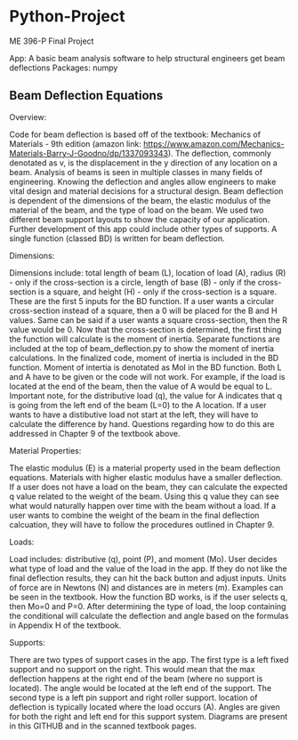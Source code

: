 # Python-Project
ME 396-P Final Project

App: A basic beam analysis software to help structural engineers get beam deflections
Packages: numpy
## Beam Deflection Equations

Overview:

  Code for beam deflection is based off of the textbook: Mechanics of Materials - 9th edition (amazon link: https://www.amazon.com/Mechanics-Materials-Barry-J-Goodno/dp/1337093343). The deflection, commonly denotated as v, is the displacement in the y direction of any location on a beam. Analysis of beams is seen in multiple classes in many fields of engineering. Knowing the deflection and angles allow engineers to make vital design and material decisions for a structural design. Beam deflection is dependent of the dimensions of the beam, the elastic modulus of the material of the beam, and the type of load on the beam. We used two different beam support layouts to show the capacity of our application. Further development of this app could include other types of supports. A single function (classed BD) is written for beam deflection.
  
Dimensions:
  
  Dimensions include: total length of beam (L), location of load (A), radius (R) - only if the cross-section is a circle, length of base (B) - only if the cross-section is a square, and height (H) - only if the cross-section is a square. These are the first 5 inputs for the BD function. 
  If a user wants a circular cross-section instead of a square, then a 0 will be placed for the B and H values. Same can be said if a user wants a square cross-section, then the R value would be 0. Now that the cross-section is determined, the first thing the function will calculate is the moment of inertia. Separate functions are included at the top of beam_deflection.py to show the moment of inertia calculations. In the finalized code, moment of inertia is included in the BD function. Moment of intertia is denotated as MoI in the BD function. 
  Both L and A have to be given or the code will not work. For example, if the load is located at the end of the beam, then the value of A would be equal to L. Important note, for the distributive load (q), the value for A indicates that q is going from the left end of the beam (L=0) to the A location. If a user wants to have a distibutive load not start at the left, they will have to calculate the difference by hand. Questions regarding how to do this are addressed in Chapter 9 of the textbook above.
  
 Material Properties:
 
  The elastic modulus (E) is a material property used in the beam deflection equations. Materials with higher elastic modulus have a smaller deflection. If a user does not have a load on the beam, they can calculate the expected q value related to the weight of the beam. Using this q value they can see what would naturally happen over time with the beam without a load. If a user wants to combine the weight of the beam in the final deflection calcuation, they will have to follow the procedures outlined in Chapter 9. 
  
Loads:

  Load includes: distributive (q), point (P), and moment (Mo). 
  User decides what type of load and the value of the load in the app. If they do not like the final deflection results, they can hit the back button and adjust inputs. Units of force are in Newtons (N) and distances are in meters (m). Examples can be seen in the textbook. How the function BD works, is if the user selects q, then Mo=0 and P=0. After determining the type of load, the loop containing the conditional will calculate the deflection and angle based on the formulas in Appendix H of the textbook.
  
Supports:

  There are two types of support cases in the app. The first type is a left fixed support and no support on the right. This would mean that the max deflection happens at the right end of the beam (where no support is located). The angle would be located at the left end of the support. The second type is a left pin support and right roller support. location of deflection is typically located where the load occurs (A). Angles are given for both the right and left end for this support system. Diagrams are present in this GITHUB and in the scanned textbook pages.
